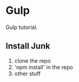 # Gulp
Gulp tutorial.

## Install Junk
1. clone the repo
2. 'npm install' in the repo
3. other stuff